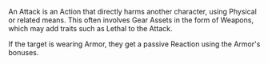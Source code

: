 An Attack is an Action that directly harms another character, using Physical or related means. This often involves Gear Assets in the form of Weapons, which may add traits such as Lethal to the Attack.

If the target is wearing Armor, they get a passive Reaction using the Armor's bonuses. 